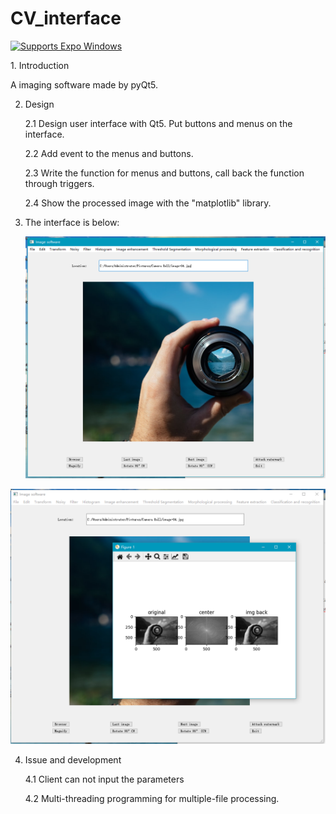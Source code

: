# CV_interface

<p>
  <!-- iOS -->
  <a href="https://www.microsoft.com/en-au/windows?r=1">
    <img alt="Supports Expo Windows" longdesc="Supports Expo Windows" src="https://img.shields.io/badge/Windows-0078D6?style=for-the-badge&logo=windows&logoColor=white" />
  </a>
</p>
1. Introduction

   A imaging software made by pyQt5.

2. Design

   2.1 Design user interface with Qt5. Put buttons and menus on the interface.

   2.2 Add event to the menus and buttons.

   2.3 Write the function for menus and buttons, call back the function through triggers.

   2.4 Show the processed image with the "matplotlib" library.

3. The interface is below:

   

   ![interface_1](./interface_1.png)

![interface_1](./interface_2.png)



4. Issue and development

   4.1 Client can not input the parameters

   4.2 Multi-threading programming for multiple-file processing.
